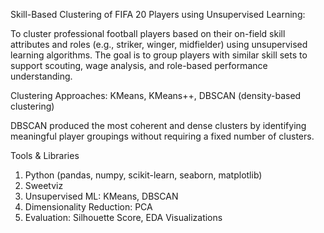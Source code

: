 Skill-Based Clustering of FIFA 20 Players using Unsupervised Learning:

To cluster professional football players based on their on-field skill attributes and roles (e.g., striker, winger, midfielder) using unsupervised learning algorithms. 
The goal is to group players with similar skill sets to support scouting, wage analysis, and role-based performance understanding.

Clustering Approaches:
KMeans, KMeans++, DBSCAN (density-based clustering)

DBSCAN produced the most coherent and dense clusters by identifying meaningful player groupings without requiring a fixed number of clusters.

Tools & Libraries
1. Python (pandas, numpy, scikit-learn, seaborn, matplotlib)
2. Sweetviz
3. Unsupervised ML: KMeans, DBSCAN
4. Dimensionality Reduction: PCA
5. Evaluation: Silhouette Score, EDA Visualizations
